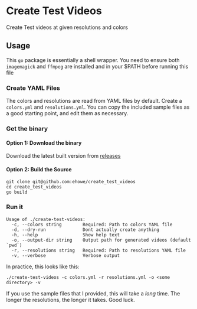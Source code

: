 # Create Test Videos
Create Test videos at given resolutions and colors

## Usage

This `go` package is essentially a shell wrapper. You need to ensure both `imagemagick` and `ffmpeg` are installed and in your $PATH before running this file

### Create YAML Files

The colors and resolutions are read from YAML files by default. Create a `colors.yml` and `resolutions.yml`. You can copy the included sample files as a good starting point, and edit them as necessary.

### Get the binary

#### Option 1: Download the binary

Download the latest built version from [releases](https://github.com/ehowe/create_test_videos/releases)

#### Option 2: Build the Source

```
git clone git@github.com:ehowe/create_test_videos
cd create_test_videos
go build
```

### Run it

```
Usage of ./create-test-videos:
  -c, --colors string        Required: Path to colors YAML file
  -d, --dry-run              Dont actually create anything
  -h, --help                 Show help text
  -o, --output-dir string    Output path for generated videos (default `pwd`)
  -r, --resolutions string   Required: Path to resolutions YAML file
  -v, --verbose              Verbose output
```

In practice, this looks like this:

```
./create-test-videos -c colors.yml -r resolutions.yml -o <some directory> -v
```

If you use the sample files that I provided, this will take a _long_ time. The longer the resolutions, the longer it takes. Good luck.
